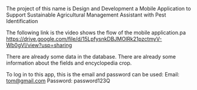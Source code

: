 The project of this name is Design and Development a Mobile Application to Support Sustainable Agricultural Management Assistant with Pest Identification

The following link is the video shows the flow of the mobile application.pa
https://drive.google.com/file/d/15LpfysnkDBJMOlRk21pzctmyV-Wb0gVl/view?usp=sharing

There are already some data in the database. There are already some information about the fields and encyclopedia crop.

To log in to this app, this is the email and password can be used:
Email: tom@gmail.com
Password: password123Q



